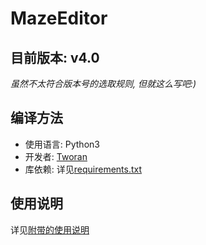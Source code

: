 # MazeEditor

## 目前版本: v4.0

*虽然不太符合版本号的选取规则, 但就这么写吧:)*

## 编译方法

- 使用语言: Python3
- 开发者: [Tworan](https://github.com/Tworan)
- 库依赖: 详见[requirements.txt](requirements.txt)

## 使用说明

详见[附带的使用说明](使用说明.pdf)